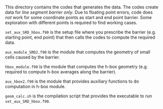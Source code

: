 This directory contains the codes that generates the data. The codes create data for *line segment barrier only*. Due to floating point errors, code does *not* work for some coordinate points as start and end point barrier. Some exploration with different points is required to find working cases.

`set_aux_SRD_hbox.f90` is the setup file where you prescribe the barrier (e.g. starting point, end point) that then calls the codes to compute the required data.

`aux_module_SRD2.f90` is the module that computes the geometry of small cells caused by the barrier.

`hbox_module.f90` is the module that computes the h-box geometry (e.g. required to compute h-box averages along the barrier).

`aux_hbox2.f90` is the module that provides auxiliary functions to do computation in h-box module.

`geom_calc.sh` is the compilation script that provides the executable to run `set_aux_SRD_hbox.f90`.
